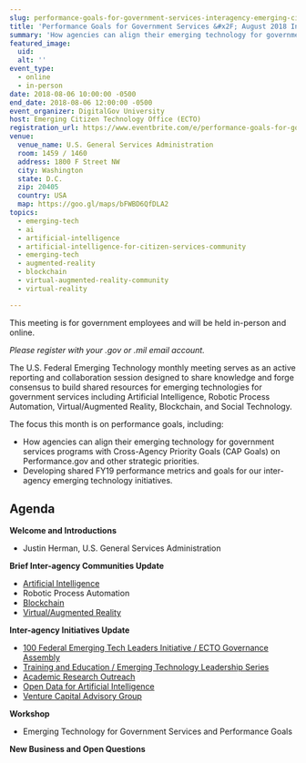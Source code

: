 ```yaml
---
slug: performance-goals-for-government-services-interagency-emerging-citizen-technology-meeting-aug-2018
title: 'Performance Goals for Government Services &#x2F; August 2018 Inter-agency Emerging Citizen Technology Meeting'
summary: 'How agencies can align their emerging technology for government services programs with Cross-Agency Priority Goals &#40;CAP Goals&#41; on Performance&#46;gov and other strategic priorities&#46;'
featured_image:
  uid:
  alt: ''
event_type:
  - online
  - in-person
date: 2018-08-06 10:00:00 -0500
end_date: 2018-08-06 12:00:00 -0500
event_organizer: DigitalGov University
host: Emerging Citizen Technology Office (ECTO)
registration_url: https://www.eventbrite.com/e/performance-goals-for-government-services-inter-agency-emerging-citizen-technology-meeting-aug-2018-registration-48453323194
venue:
  venue_name: U.S. General Services Administration
  room: 1459 / 1460
  address: 1800 F Street NW
  city: Washington
  state: D.C.
  zip: 20405
  country: USA
  map: https://goo.gl/maps/bFWBD6QfDLA2
topics:
  - emerging-tech
  - ai
  - artificial-intelligence
  - artificial-intelligence-for-citizen-services-community
  - emerging-tech
  - augmented-reality
  - blockchain
  - virtual-augmented-reality-community
  - virtual-reality

---
```


This meeting is for government employees and will be held in-person and online. 

_Please register with your .gov or .mil email account._

The U.S. Federal Emerging Technology monthly meeting serves as an active reporting and collaboration session designed to share knowledge and forge consensus to build shared resources for emerging technologies for government services including Artificial Intelligence, Robotic Process Automation, Virtual/Augmented Reality, Blockchain, and Social Technology.

The focus this month is on performance goals, including:

- How agencies can align their emerging technology for government services programs with Cross-Agency Priority Goals (CAP Goals) on Performance.gov and other strategic priorities.
- Developing shared FY19 performance metrics and goals for our inter-agency emerging technology initiatives.

## Agenda

**Welcome and Introductions**

- Justin Herman, U.S. General Services Administration

**Brief Inter-agency Communities Update**

- [Artificial Intelligence](https://emerging.digital.gov/artificial-intelligence/)
- Robotic Process Automation
- [Blockchain](https://emerging.digital.gov/blockchain/)
- [Virtual/Augmented Reality](https://emerging.digital.gov/virtual-reality/)

**Inter-agency Initiatives Update**

- [100 Federal Emerging Tech Leaders Initiative / ECTO Governance Assembly](https://emerging.digital.gov/100Leaders/)
- [Training and Education / Emerging Technology Leadership Series](https://emerging.digital.gov/Training/)
- [Academic Research Outreach](https://emerging.digital.gov/AcademicOutreach/)
- [Open Data for Artificial Intelligence](https://emerging.digital.gov/OpenDataforAI/)
- [Venture Capital Advisory Group](https://emerging.digital.gov/VentureCapital/)

**Workshop**

- Emerging Technology for Government Services and Performance Goals

**New Business and Open Questions**
